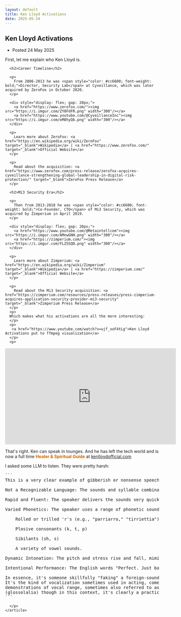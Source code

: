 ```yaml
---
layout: default
title: Ken Lloyd Activations
date: 2025-05-24
---
```

  <main id="main" tabindex="-1">
    <article>
      <h1 class="title">
        <span role="text">
          Ken Lloyd Activations 
        </span>
      </h1>
      <ul class="dot_list meta">
        <li>
          Posted <time datetime="2025-01-01">
            24 May 2025
          </time>
        </li>
      </ul>
      <p>
        First, let me explain who Ken Lloyd is.
      </p>
      
      <h2>Career Timeline</h2>
      
      <p>
        From 2006-2013 he was <span style="color: #cc6600; font-weight: bold;">Director, Security Lab</span> at Cyveillance, which was later acquired by ZeroFox in October 2020.
      </p>
      
      <div style="display: flex; gap: 20px;">
        <a href="https://www.zerofox.com/"><img src="https://i.imgur.com/ZY8FdFR.png" width="300"/></a>
        <a href="https://www.youtube.com/@CyveillanceInc"><img src="https://i.imgur.com/oM8hyQb.png" width="300"/></a>
      </div>
      
      <p>
        Learn more about ZeroFox: <a href="https://en.wikipedia.org/wiki/ZeroFox" target="_blank">Wikipedia</a> | <a href="https://www.zerofox.com/" target="_blank">Official Website</a>
      </p>
      
      <p>
        Read about the acquisition: <a href="https://www.zerofox.com/press-release/zerofox-acquires-cyveillance-strengthening-global-leadership-in-digital-risk-protection/" target="_blank">ZeroFox Press Release</a>
      </p>
      
      <h2>Mi3 Security Era</h2>
      
      <p>
        Then from 2013-2018 he was <span style="color: #cc6600; font-weight: bold;">Co-Founder, CTO</span> of Mi3 Security, which was acquired by Zimperium in April 2019.
      </p>
      
      <div style="display: flex; gap: 20px;">
        <a href="https://www.youtube.com/@Metaintellcom"><img src="https://i.imgur.com/AMnwGNH.png" width="300"/></a>
        <a href="https://zimperium.com/"><img src="https://i.imgur.com/FLZ5SQD.png" width="300"/></a>
      </div>
      
      <p>
        Learn more about Zimperium: <a href="https://en.wikipedia.org/wiki/Zimperium" target="_blank">Wikipedia</a> | <a href="https://zimperium.com/" target="_blank">Official Website</a>
      </p>
      
      <p>
        Read about the Mi3 Security acquisition: <a href="https://zimperium.com/resources/press-releases/press-zimperium-acquires-application-security-provider-mi3-security" target="_blank">Zimperium Press Release</a>
      </p>
      <p>
      Which makes what his activations are all the more interesting:
      </p>
      <p>
       <a href="https://www.youtube.com/watch?v=ujf_xoF4tLg">Ken Lloyd Activations put to ffmpeg visualization</a>
      </p>
      <p>
<iframe width="560" height="315" src="https://www.youtube.com/embed/ujf_xoF4tLg?si=FTOTvUiGIs2TvzJv" title="YouTube video player" frameborder="0" allow="accelerometer; autoplay; clipboard-write; encrypted-media; gyroscope; picture-in-picture; web-share" referrerpolicy="strict-origin-when-cross-origin" allowfullscreen></iframe>
      </p>
      <p>
      That's right. Ken can speak in tounges. And he has left the tech world and is now a
      full time <span style="color: #cc6600; font-weight: bold;">Healer & Spiritual Guide</span>
      at <a href="https://kenlloydofficial.com/">kenlloydofficial.com</a> 
      </p>
      <p>
I asked some LLM to listen. They were pretty harsh:

<pre>
```
This is a very clear example of gibberish or nonsense speech.

Not a Recognizable Language: The sounds and syllable combinations do not form words or grammar of any known human language.

Rapid and Fluent: The speaker delivers the sounds very quickly and smoothly, mimicking the fluency of actual speech.

Varied Phonetics: The speaker uses a range of phonetic sounds, including:

    Rolled or trilled 'r's (e.g., "parriarro," "tirriettia")

    Plosive consonants (k, t, p)

    Sibilants (sh, s)

    A variety of vowel sounds.

Dynamic Intonation: The pitch and stress rise and fall, mimicking the prosody (rhythm and intonation patterns) of natural speech, giving it a semblance of sentences and phrases.

Intentional Performance: The English words "Perfect. Just basic stuff" at the very end (around 0:14-0:16) clearly indicate that the preceding sounds were an intentional performance or demonstration of vocal ability, rather than an attempt to communicate in an actual language.

In essence, it's someone skillfully "faking" a foreign-sounding language.
It's the kind of vocalization sometimes used in acting, comedy, or 
demonstrations of vocal range, sometimes also referred to as "speaking in tongues"
(glossolalia) though in this context, it's clearly a practiced performance.
```
</pre>
      </p>
    </article>
  </main>
